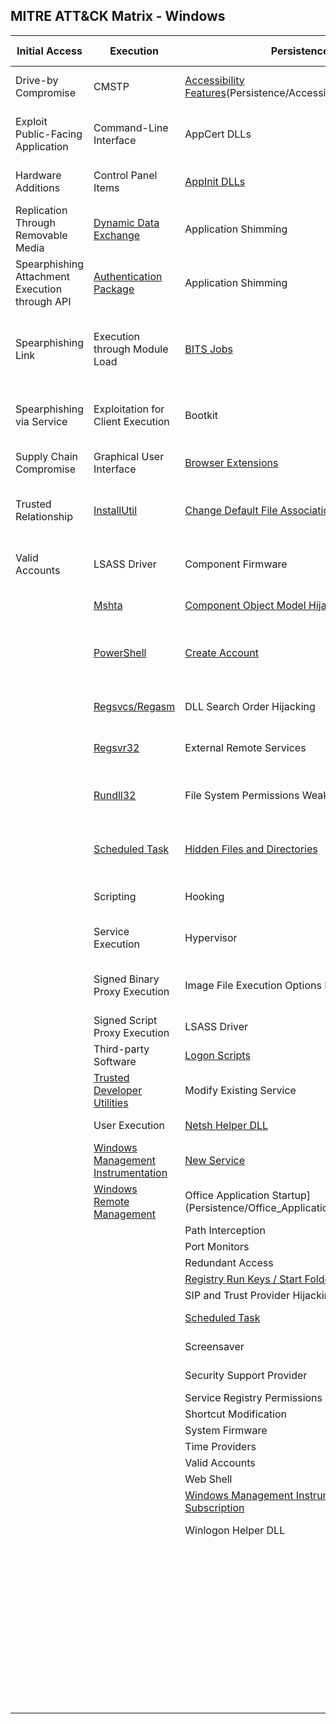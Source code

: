 ## MITRE ATT&CK Matrix - Windows

| Initial Access	| Execution	| Persistence	| Privilege Escalation	| Defense Evasion	| Credential Access	| Discovery	| Lateral Movement	| Collection	| Exfiltration	| Command and Control|
|-------------------------------------------------------|----------------------------------------|-----------------------------------------|----------------------------------------|----------------------------------------|-------------------------------------|------------------------------------|--------------------------------|--------------------------------|-----------------------------------------------|-----------------------------------------|
| Drive-by Compromise	| CMSTP	| [Accessibility Features](Persistence/Accessibility_Features.md)(Persistence/Accessibility_Features.md)	| Access Token Manipulation	| Access Token Manipulation	| [Account Manipulation](Credential_Access/Account_Manipulation.md)	| [Account Discovery](Discovery/Account_Discovery.md)	| Application Deployment Software	| [Audio Capture](Collection/Audio_Capture.md)	| Automated Exfiltration	| Commonly Used Port |
| Exploit Public-Facing Application	| Command-Line Interface	| AppCert DLLs	| [Accessibility Features](Persistence/Accessibility_Features.md)	| [BITS Jobs](Execution/Bitsadmin.md)	| [Brute Force](Credential_Access/Brute_Force.md)	| Application Window Discovery	| Distributed Component Object Model	| [Automated Collection](Collection/Automated_Collection.md)	| [Data Compressed](Exfiltration/Data_Compressed.md)	| Communication Through Removable Media |
| Hardware Additions	| Control Panel Items	| [AppInit DLLs](Persistence/AppInit_DLLs.md)	| AppCert DLLs	| Binary Padding	| Credential Dumping	| Browser Bookmark Discovery	| Exploitation of Remote Services	| [Clipboard Data](Collection/Clipboard_Data.md)	| Data Encrypted	| Connection Proxy|
| Replication Through Removable Media	| [Dynamic Data Exchange](Execution/Dynamic_Data_Exchange.md) 	| Application Shimming	| [AppInit DLLs](Persistence/AppInit_DLLs.md)	| [Bypass User Account Control](Privilege_Escalation/Bypass_User_Account_Control.md)	| [Credentials in Files](Credential_Access/Credentials_in_Files.md)	| File and Directory Discovery	| [Logon Scripts](Persistence/Logon_Scripts.md)	| [Data Staged](Collection/Data_Staged.md)	| Data Transfer Size Limits	| Custom Command and Control Protocol |
| Spearphishing Attachment	Execution through API	| [Authentication Package](Persistence/Authentication_Package.md)	| Application Shimming	| CMSTP	| Credentials in Registry	| Network Service Scanning	| [Pass the Hash](Lateral_Movement/Pass_the_Hash.md)	| Data from Information Repositories	| Exfiltration Over Alternative Protocol	| Custom Cryptographic Protocol |
| Spearphishing Link	| Execution through Module Load	| [BITS Jobs](Execution/Bitsadmin.md)	| [Bypass User Account Control](Privilege_Escalation/Bypass_User_Account_Control.md)	| Code Signing	| Exploitation for Credential Access	| Network Share Discovery	| Pass the Ticket	Data from Local System	| Exfiltration Over Command and Control Channel	|Data Encoding |
| Spearphishing via Service	| Exploitation for Client Execution	| Bootkit	|DLL Search Order Hijacking	| Component Firmware	| Forced Authentication	| Password Policy Discovery	| [Remote Desktop Protocol](Lateral_Movement/Remote_Desktop_Protocol.md)	| Data from Network Shared Drive	| Exfiltration Over Other Network Medium	| Data Obfuscation |
| Supply Chain Compromise	| Graphical User Interface	| [Browser Extensions](Persistence/Browser_Extensions.md)	| Exploitation for Privilege Escalation	| [Component Object Model Hijacking](Persistence/Component_Object_Model_Hijacking.md)	| Hooking	| Peripheral Device Discovery	| Remote File Copy	| Data from Removable Media	| Exfiltration Over Physical Medium	| Domain Fronting |
|Trusted Relationship	| [InstallUtil](Execution/InstallUtil.md) 	| [Change Default File Association](Persistence/Change_Default_File_Association.md) 	| Extra Window Memory Injection	| Control Panel Items	| [Input Capture](Collection/Input_Capture.md)	| Permission Groups Discovery	| Remote Services	| Email Collection	| Scheduled Transfer	| Fallback Channels |
| Valid Accounts	| LSASS Driver	| Component Firmware	| File System Permissions Weakness	| DCShadow	| Kerberoasting	| Process Discovery	| Replication Through Removable Media	| [Input Capture](Collection/Input_Capture.md) |     |  Multi-Stage Channels |
|      | [Mshta](Execution/Mshta.md) 	| [Component Object Model Hijacking](Persistence/Component_Object_Model_Hijacking.md)	| Hooking	| DLL Search Order Hijacking	| LLMNR/NBT-NS Poisoning	| [Query Registry](Discovery/Query_Registry.md)	| Shared Webroot	| Man in the Browser	|      		| Multi-hop Proxy	|     
|      |[PowerShell](Execution/PowerShell.md)	| [Create Account](Credential_Access/Create_Account.md)	| Image File Execution Options Injection	| DLL Side-Loading	| Network Sniffing	| [Remote System Discovery](Discovery/Remote_System_Discovery.md) 	Taint Shared Content	| Screen Capture		|      | Multiband Communication	|  
|      |[Regsvcs/Regasm](Execution/RegsvcsRegasm.md) 	| DLL Search Order Hijacking	| [New Service](Persistence/New_Service.md)	| [Deobfuscate/Decode Files or Information](Defense_Evasion/Deobfuscate_Decode_Files_Or_Information.md)	| Password Filter DLL	| [Security Software Discovery](Discovery/Security_Software_Discovery.md) 	| Third-party Software	| Video Capture		|      | Multilayer Encryption	|  
|      |[Regsvr32](Execution/Regsvr32.md)	| External Remote Services	| Path Interception	| [Disabling Security Tools](Defense_Evasion/Disabling_Security_Tools.md)	| [Private Keys](Credential_Access/Private_Keys.md) 	| [System Information Discovery](Discovery/System_Information_Discovery.md)	| [Windows Admin Shares](Lateral_Movement/Windows_Admin_Shares.md)			| 			| 			| Remote Access Tools		|
|      |[Rundll32](Execution/rundll32.md) 	| File System Permissions Weakness	| Port Monitors	| Exploitation for Defense Evasion	| Replication Through Removable Media	| [System Network Configuration Discovery](Discovery/System_Network_Configuration_Discovery.md)	| [Windows Remote Management](Lateral_Movement/Windows_Remote_Management.md)			| 			| 			| Remote File Copy			| 			|
|      |[Scheduled Task](Persistence/Scheduled_Task.md) 	| [Hidden Files and Directories](Defense_Evasion/Hidden_Files_and_Directories.md)	| [Process Injection](Privilege_Escalation/Process_Injection.md) 	| Extra Window Memory Injection	| Two-Factor Authentication Interception	| System Network Connections Discovery				| 			| 			| 			| 			| Standard Application Layer Protocol		| 		
|      | Scripting	| Hooking	| SID-History Injection	| [File Deletion](Defense_Evasion/File_Deletion.md) 		| 			| [System Owner/User Discovery](Discovery/System_Owner-User_Discovery.md) 				| 			| 			| 			| Standard Cryptographic Protocol|
|      |Service Execution	| Hypervisor	| [Scheduled Task](Persistence/Scheduled_Task.md) 	| File System Logical Offsets		| 			| [System Service Discovery](Discovery/System_Service_Discovery.md)				| 			| 			| 			| Standard Non-Application Layer Protocol|			
|      |Signed Binary Proxy Execution	| Image File Execution Options Injection	| Service Registry Permissions Weakness	| [Hidden Files and Directories](Defense_Evasion/Hidden_Files_and_Directories.md)		| 			|  [System Time Discovery](Discovery/System_Time_Discovery.md)				|			| 			| 			|  Uncommonly Used Port|
|      				| Signed Script Proxy Execution	| LSASS Driver	| Valid Accounts	| Image File Execution Options Injection						| 			| 			| 			| 			| 			| Web Service		|
|		| Third-party Software	| [Logon Scripts](Persistence/Logon_Scripts.md)	| Web Shell	| Indicator Blocking								| 				| 		| 		| 			| 			| 			|
| 		| [Trusted Developer Utilities](Execution/Trusted_Developer_Utilities.md) 	| Modify Existing Service		|	|  Indicator Removal from Tools		|				 | 		|		|		 | 		|		 |
|		| User Execution	| [Netsh Helper DLL](Persistence/Netsh_Helper_DLL.md)		|		 | [Indicator Removal on Host](Defense_Evasion/Indicator_Removal_on_Host.md) 						| 		 		| 		|		 |		 | 		|		 |
|		|   [Windows Management Instrumentation](Execution/Windows_Management_Instrumentation.md)	| [New Service](Persistence/New_Service.md)		| 		|Indirect Command Execution			|				 | 		|		 |		 |		 | 		|	
| 		| [Windows Remote Management](Lateral_Movement/Windows_Remote_Management.md)	| Office Application Startup](Persistence/Office_Application_Startup.md) 		|  		|Install Root Certificate		| 				|		|		 | 		|		 |		 |
|		 | 		| Path Interception		|  		|[InstallUtil](Execution/InstallUtil.md) 													| 				|		|		 | 		|		 |		 |
|		 | 		| Port Monitors		|  		|Masquerading								 						| 				|		 |		 | 		|		 |		 |
|		 | 		| Redundant Access		|  		|Modify Registry								    | 			|				 |		 | 		|		 |		 |
|		 | 		| [Registry Run Keys / Start Folder](Persistence/Registry_Run_Keys_Start_Folder.md) 		|  		|[Mshta](Execution/Mshta.md) 								| 			|				 |		 | 		|		 |		 |
|		 | 		| SIP and Trust Provider Hijacking		|  		|NTFS File Attributes				| 			|				 |		 | 		|		 |		 |
|		 | 		| [Scheduled Task](Persistence/Scheduled_Task.md) 		|  		|Network Share Connection Removal					| 			|				 |		 | 		|		 |		 |
|		 | 		| Screensaver		|  		|Obfuscated Files or Information				 		| 			|				 |		 | 		|		 |		 |
|		 | 		| Security Support Provider	|  		|	Process Doppelgänging						| 			|				 |		 | 		|		 |		 |
|		 | 		| Service Registry Permissions Weakness	  		|		| Process Hollowing			| 			|				 |		 | 		|		 |		 |
|		 | 		| Shortcut Modification		| 		| [Process Injection](Privilege_Escalation/Process_Injection.md) 								| 			|				 |		 | 		|		 |		 |
|		 | 		| System Firmware			| 		| Redundant Access								| 			|				 |		 | 		|		 |		 |
|		 | 		| Time Providers			| 		| [Regsvcs/Regasm](Execution/RegsvcsRegasm.md) 				 				| 			|				 |		 |		| 		 |		 |
|		 | 		| Valid Accounts			| 		| [Regsvr32](Execution/Regsvr32.md)										| 			|				 |		 | 		|		 |		 |
|		 | 		|  Web Shell				| 		| Rootkit										| 			|				 |		 |		| 		 |		 |
|		 | 		| [Windows Management Instrumentation Event Subscription](Persistence/Windows_Management_Instrumentation_Event_Subscription.md)		| 		| [Rundll32](Execution/rundll32.md) 		| 			|				 |		 |		| 		 |		 |
|		 | 		| Winlogon Helper DLL		| 		| SIP and Trust Provider Hijacking	|			|				 |		 | 		|		 |		 |
| 		| 		| 							| 		| Scripting										| 			|				 |		 | 		|		 |		 |
| 		| 		| 							| 		| Signed Binary Proxy Execution					| 			|				 |		 | 		|		 |		 |
| 		| 		| 							| 		| Signed Script Proxy Execution				 	| 			|				 |		 | 		|		 |		 |
| 		| 		| 							| 		| Software Packing						 		| 			|				 |		 | 		|		 |		 |
| 		| 		| 							| 		| [Timestomp](Defense_Evasion/Timestomp.md) 								 		| 			|				 |		 | 		|		 |		 |
| 		| 		| 							| 		| [Trusted Developer Utilities](Execution/Trusted_Developer_Utilities.md) 			 		| 			|				 |		 | 		|		 |		 |
| 		| 		| 							| 		| Valid Accounts						 		| 			|				 |		 | 		|		 |		 |
| 		| 		| 							| 		| Web Service						 			| 			|				 |		 | 		|		 |		 |
